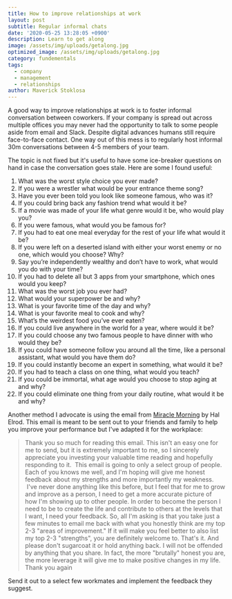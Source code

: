 ```yaml
---
title: How to improve relationships at work
layout: post
subtitle: Regular informal chats
date: '2020-05-25 13:28:05 +0900'
description: Learn to get along
image: /assets/img/uploads/getalong.jpg
optimized_image: /assets/img/uploads/getalong.jpg
category: fundementals
tags:
  - company
  - management
  - relationships
author: Maverick Stoklosa
---
```


A good way to improve relationships at work is to foster informal conversation between coworkers. If your company is spread out across multiple offices you may never had the opportunity to talk to some people aside from email and Slack. Despite digital advances humans still require face-to-face contact. One way out of this mess is to regularly host informal 30m conversations between 4-5 members of your team.

The topic is not fixed but it's useful to have some ice-breaker questions on hand in case the conversation goes stale. Here are some I found useful:

1. What was the worst style choice you ever made?
1. If you were a wrestler what would be your entrance theme song?
1. Have you ever been told you look like someone famous, who was it?
1. If you could bring back any fashion trend what would it be?
1. If a movie was made of your life what genre would it be, who would play you?
1. If you were famous, what would you be famous for?
1. If you had to eat one meal everyday for the rest of your life what would it be?
1. If you were left on a deserted island with either your worst enemy or no one, which would you choose? Why?
1. Say you’re independently wealthy and don’t have to work, what would you do with your time?
1. If you had to delete all but 3 apps from your smartphone, which ones would you keep?
1. What was the worst job you ever had?
1. What would your superpower be and why?
1. What is your favorite time of the day and why?
1. What is your favorite meal to cook and why?
1. What’s the weirdest food you’ve ever eaten?
1. If you could live anywhere in the world for a year, where would it be?
1. If you could choose any two famous people to have dinner with who would they be?
1. If you could have someone follow you around all the time, like a personal assistant, what would you have them do?
1. If you could instantly become an expert in something, what would it be?
1. If you had to teach a class on one thing, what would you teach?
1. If you could be immortal, what age would you choose to stop aging at and why?
1. If you could eliminate one thing from your daily routine, what would it be and why?

Another method I advocate is using the email from [Miracle Morning](https://amzn.to/35sqMbu) by Hal Elrod. This email is meant to be sent out to your friends and family to help you improve your performance but I've adapted it for the workplace:

> Thank you so much for reading this email. This isn't an easy one for me to send, but it is extremely important to me, so I sincerely appreciate you investing your valuable time reading and hopefully responding to it.  This email is going to only a select group of people. Each of you knows me well, and I'm hoping will give me honest feedback about my strengths and more importantly my weakness.  I've never done anything like this before, but I feel that for me to grow and improve as a person, I need to get a more accurate picture of how I'm showing up to other people. In order to become the person I need to be to create the life and contribute to others at the levels that I want, I need your feedback. So, all I'm asking is that you take just a few minutes to email me back with what you honestly think are my top 2-3 "areas of improvement." If it will make you feel better to also list my top 2-3 "strengths", you are definitely welcome to. That's it. And please don't sugarcoat it or hold anything back. I will not be offended by anything that you share. In fact, the more "brutally" honest you are, the more leverage it will give me to make positive changes in my life.  Thank you again

Send it out to a select few workmates and implement the feedback they suggest.
